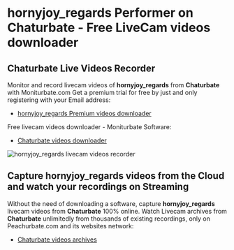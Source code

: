 # hornyjoy_regards Performer on Chaturbate - Free LiveCam videos downloader

## Chaturbate Live Videos Recorder

Monitor and record livecam videos of **hornyjoy_regards** from **Chaturbate** with Moniturbate.com
Get a premium trial for free by just and only registering with your Email address:
* [hornyjoy_regards Premium videos downloader](https://moniturbate.com/request-demo-licence-key.html)

Free livecam videos downloader - Moniturbate Software:
* [Chaturbate videos downloader](https://moniturbate.com/moniturbate-download-software.html)

![hornyjoy_regards livecam videos recorder](https://peachurnet.com/templates/moniturbate-software.png)


## Capture hornyjoy_regards videos from the Cloud and watch your recordings on Streaming

Without the need of downloading a software, capture **hornyjoy_regards** livecam videos from **Chaturbate** 100% online.
Watch Livecam archives from **Chaturbate** unlimitedly from thousands of existing recordings, only on Peachurbate.com and its websites network:
* [Chaturbate videos archives](https://peachurnet.com/)